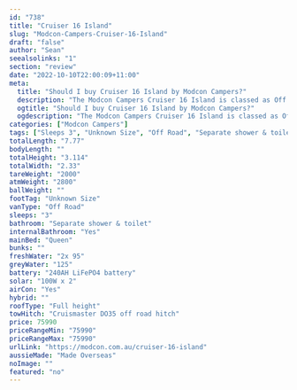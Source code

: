```yaml
---
id: "738"
title: "Cruiser 16 Island"
slug: "Modcon-Campers-Cruiser-16-Island"
draft: "false"
author: "Sean"
seealsolinks: "1"
section: "review"
date: "2022-10-10T22:00:09+11:00"
meta:
  title: "Should I buy Cruiser 16 Island by Modcon Campers?"
  description: "The Modcon Campers Cruiser 16 Island is classed as Off Road, and sleeps 3 people. It is Made Overseas and comes in at Unknown Size. It generally has Separate shower & toilet."
  ogtitle: "Should I buy Cruiser 16 Island by Modcon Campers?"
  ogdescription: "The Modcon Campers Cruiser 16 Island is classed as Off Road, and sleeps 3 people. It is Made Overseas and comes in at Unknown Size. It generally has Separate shower & toilet."
categories: ["Modcon Campers"]
tags: ["Sleeps 3", "Unknown Size", "Off Road", "Separate shower & toilet", "Full height", "70 - 80k", "Made Overseas"]
totalLength: "7.77"
bodyLength: ""
totalHeight: "3.114"
totalWidth: "2.33"
tareWeight: "2000"
atmWeight: "2800"
ballWeight: ""
footTag: "Unknown Size"
vanType: "Off Road"
sleeps: "3"
bathroom: "Separate shower & toilet"
internalBathroom: "Yes"
mainBed: "Queen"
bunks: ""
freshWater: "2x 95"
greyWater: "125"
battery: "240AH LiFePO4 battery"
solar: "100W x 2"
airCon: "Yes"
hybrid: ""
roofType: "Full height"
towHitch: "Cruismaster DO35 off road hitch"
price: 75990
priceRangeMin: "75990"
priceRangeMax: "75990"
urlLink: "https://modcon.com.au/cruiser-16-island"
aussieMade: "Made Overseas"
noImage: ""
featured: "no"
---
```

